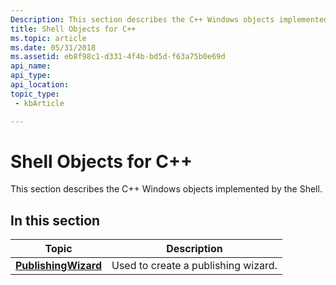 ```yaml
---
Description: This section describes the C++ Windows objects implemented by the Shell.
title: Shell Objects for C++
ms.topic: article
ms.date: 05/31/2018
ms.assetid: eb8f98c1-d331-4f4b-bd5d-f63a75b0e69d
api_name: 
api_type: 
api_location: 
topic_type: 
 - kbArticle

---
```


# Shell Objects for C++

This section describes the C++ Windows objects implemented by the Shell.

## In this section



| Topic                                                          | Description                                    |
|----------------------------------------------------------------|------------------------------------------------|
| [**PublishingWizard**](./scriptable-shell-objects-roadmap.md)<br/> | Used to create a publishing wizard.<br/> |



 

 

 